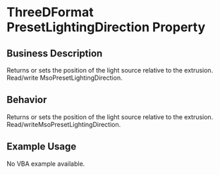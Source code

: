 # ThreeDFormat PresetLightingDirection Property

## Business Description
Returns or sets the position of the light source relative to the extrusion. Read/write MsoPresetLightingDirection.

## Behavior
Returns or sets the position of the light source relative to the extrusion. Read/writeMsoPresetLightingDirection.

## Example Usage
No VBA example available.